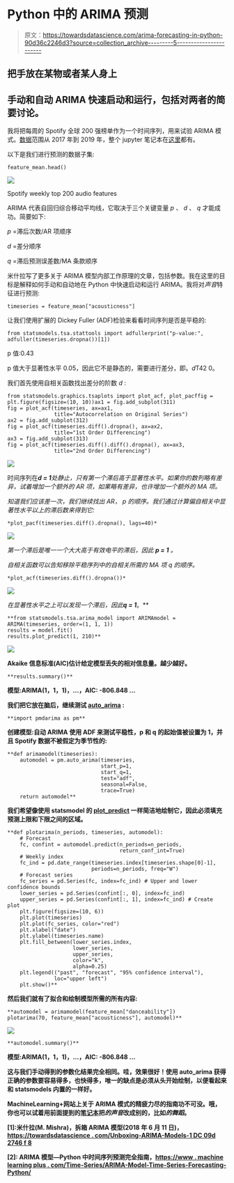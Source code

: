 # Python 中的 ARIMA 预测

> 原文：<https://towardsdatascience.com/arima-forecasting-in-python-90d36c2246d3?source=collection_archive---------5----------------------->

## 把手放在某物或者某人身上

## 手动和自动 ARIMA 快速启动和运行，包括对两者的简要讨论。

我将把每周的 Spotify 全球 200 强榜单作为一个时间序列，用来试验 ARIMA 模式。[数据](https://raw.githubusercontent.com/deinal/predict-spotify-top-global/master/data/top_200_features.csv)范围从 2017 年到 2019 年，整个 jupyter 笔记本在[这里](https://colab.research.google.com/drive/1oh3GcHKUJjcAhcvElPlI5iaH7PX-eCcP)都有。

以下是我们进行预测的数据子集:

```
feature_mean.head()
```

![](img/19499412b081aa56ed6486126b3ca4d0.png)

Spotify weekly top 200 audio features

ARIMA 代表自回归综合移动平均线，它取决于三个关键变量 *p* 、 *d* 、 *q* 才能成功。简要如下:

*p* =滞后次数/AR 项顺序

*d* =差分顺序

*q* =滞后预测误差数/MA 条款顺序

米什拉写了更多关于 ARIMA 模型内部工作原理的文章，包括参数。我在这里的目标是解释如何手动和自动地在 Python 中快速启动和运行 ARIMA。我将对*声音*特征进行预测:

```
timeseries = feature_mean["acousticness"]
```

让我们使用扩展的 Dickey Fuller (ADF)检验来看看时间序列是否是平稳的:

```
from statsmodels.tsa.stattools import adfullerprint("p-value:", adfuller(timeseries.dropna())[1])
```

p 值:0.43

p 值大于显著性水平 0.05，因此它不是静态的，需要进行差分，即。*d*T42 0。

我们首先使用自相关函数找出差分的阶数 *d* :

```
from statsmodels.graphics.tsaplots import plot_acf, plot_pacffig = plt.figure(figsize=(10, 10))ax1 = fig.add_subplot(311)
fig = plot_acf(timeseries, ax=ax1,
               title="Autocorrelation on Original Series") 
ax2 = fig.add_subplot(312)
fig = plot_acf(timeseries.diff().dropna(), ax=ax2, 
               title="1st Order Differencing")
ax3 = fig.add_subplot(313)
fig = plot_acf(timeseries.diff().diff().dropna(), ax=ax3, 
               title="2nd Order Differencing")
```

![](img/99233036533b9a3effc6770e354b40a4.png)

时间序列在***d = 1****处静止，只有第一个滞后高于显著性水平。如果你的数列略有差异，试着增加一个额外的 AR 项，如果略有差异，也许增加一个额外的 MA 项。*

*知道我们应该差一次，我们继续找出 AR， *p* 的顺序。我们通过计算偏自相关中显著性水平以上的滞后数来得到它:*

```
*plot_pacf(timeseries.diff().dropna(), lags=40)*
```

*![](img/0f12ed8bbbffcd3fa8f083e51b683560.png)*

*第一个滞后是唯一一个大大高于有效电平的滞后，因此 ***p = 1*** 。*

*自相关函数可以告知移除平稳序列中的自相关所需的 MA 项 *q* 的顺序。*

```
*plot_acf(timeseries.diff().dropna())*
```

*![](img/d08cb447fc95a0f25496de433df04540.png)*

*在显著性水平之上可以发现一个滞后，因此****q = 1***。**

```
**from statsmodels.tsa.arima_model import ARIMAmodel = ARIMA(timeseries, order=(1, 1, 1))
results = model.fit()
results.plot_predict(1, 210)**
```

**![](img/d7b0a06b92540256abc2242477c431d8.png)**

**Akaike 信息标准(AIC)估计给定模型丢失的相对信息量。越少越好。**

```
**results.summary()**
```

**模型:ARIMA(1，1，1)，…，AIC: -806.848 …**

**我们把它放在脑后，继续测试 [auto_arima](http://www.alkaline-ml.com/pmdarima/1.0.0/modules/generated/pmdarima.arima.auto_arima.html) :**

```
**import pmdarima as pm**
```

**创建模型:自动 ARIMA 使用 ADF 来测试平稳性，p 和 q 的起始值被设置为 1，并且 Spotify 数据不被假定为季节性的:**

```
**def arimamodel(timeseries):
    automodel = pm.auto_arima(timeseries, 
                              start_p=1, 
                              start_q=1,
                              test="adf",
                              seasonal=False,
                              trace=True)
    return automodel**
```

**我们希望像使用 statsmodel 的 [plot_predict](https://www.statsmodels.org/stable/generated/statsmodels.tsa.arima_model.ARMAResults.plot_predict.html) 一样简洁地绘制它，因此必须填充预测上限和下限之间的区域。**

```
**def plotarima(n_periods, timeseries, automodel):
    # Forecast
    fc, confint = automodel.predict(n_periods=n_periods, 
                                    return_conf_int=True)
    # Weekly index
    fc_ind = pd.date_range(timeseries.index[timeseries.shape[0]-1], 
                           periods=n_periods, freq="W")
    # Forecast series
    fc_series = pd.Series(fc, index=fc_ind) # Upper and lower confidence bounds
    lower_series = pd.Series(confint[:, 0], index=fc_ind)
    upper_series = pd.Series(confint[:, 1], index=fc_ind) # Create plot
    plt.figure(figsize=(10, 6))
    plt.plot(timeseries)
    plt.plot(fc_series, color="red")
    plt.xlabel("date")
    plt.ylabel(timeseries.name)
    plt.fill_between(lower_series.index, 
                     lower_series, 
                     upper_series, 
                     color="k", 
                     alpha=0.25)
    plt.legend(("past", "forecast", "95% confidence interval"),  
               loc="upper left")
    plt.show()**
```

**然后我们就有了拟合和绘制模型所需的所有内容:**

```
**automodel = arimamodel(feature_mean["danceability"])
plotarima(70, feature_mean["acousticness"], automodel)**
```

**![](img/97c0a9df542dfc297329e64e279f1921.png)**

```
**automodel.summary()**
```

**模型:ARIMA(1，1，1)，…，AIC: -806.848 …**

**这与我们手动得到的参数化结果完全相同。哇，效果很好！使用 auto_arima 获得正确的参数要容易得多，也快得多，唯一的缺点是必须从头开始绘制，以便看起来和 statsmodels 内置的一样好。**

**MachineLearning+网站上关于 ARIMA 模式的精疲力尽的指南功不可没。哦，你也可以试着用前面提到的[笔记本](https://colab.research.google.com/drive/1oh3GcHKUJjcAhcvElPlI5iaH7PX-eCcP)把*的声音*改成别的，比如*的舞蹈*。**

**[1]:米什拉(M. Mishra)，拆箱 ARIMA 模型(2018 年 6 月 11 日)，[https://towardsdatascience . com/Unboxing-ARIMA-Models-1 DC 09d 2746 f 8](/unboxing-arima-models-1dc09d2746f8)**

**[2]: ARIMA 模型—Python 中时间序列预测完全指南，[https://www . machine learning plus . com/Time-Series/ARIMA-Model-Time-Series-Forecasting-Python/](https://www.machinelearningplus.com/time-series/arima-model-time-series-forecasting-python/)**